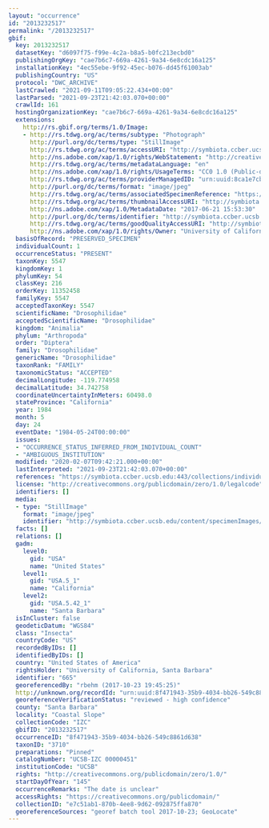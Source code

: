 ```yaml
---
layout: "occurrence"
id: "2013232517"
permalink: "/2013232517"
gbif:
  key: 2013232517
  datasetKey: "d6097f75-f99e-4c2a-b8a5-b0fc213ecbd0"
  publishingOrgKey: "cae7b6c7-669a-4261-9a34-6e8cdc16a125"
  installationKey: "4ec55ebe-9f92-45ec-b076-dd45f61003ab"
  publishingCountry: "US"
  protocol: "DWC_ARCHIVE"
  lastCrawled: "2021-09-11T09:05:22.434+00:00"
  lastParsed: "2021-09-23T21:42:03.070+00:00"
  crawlId: 161
  hostingOrganizationKey: "cae7b6c7-669a-4261-9a34-6e8cdc16a125"
  extensions:
    http://rs.gbif.org/terms/1.0/Image:
    - http://rs.tdwg.org/ac/terms/subtype: "Photograph"
      http://purl.org/dc/terms/type: "StillImage"
      http://rs.tdwg.org/ac/terms/accessURI: "http://symbiota.ccber.ucsb.edu/content/specimenImages/UCSB_IZC/UCSB-IZC00000/UCSB-IZC_00000451_1498085610_lg.jpg"
      http://ns.adobe.com/xap/1.0/rights/WebStatement: "http://creativecommons.org/publicdomain/zero/1.0/"
      http://rs.tdwg.org/ac/terms/metadataLanguage: "en"
      http://ns.adobe.com/xap/1.0/rights/UsageTerms: "CC0 1.0 (Public-domain)"
      http://rs.tdwg.org/ac/terms/providerManagedID: "urn:uuid:8ca1e7cb-f5e5-489d-9017-3be7c5af6585"
      http://purl.org/dc/terms/format: "image/jpeg"
      http://rs.tdwg.org/ac/terms/associatedSpecimenReference: "https://symbiota.ccber.ucsb.edu:443/collections/individual/index.php?occid=665"
      http://rs.tdwg.org/ac/terms/thumbnailAccessURI: "http://symbiota.ccber.ucsb.edu/content/specimenImages/UCSB_IZC/UCSB-IZC00000/UCSB-IZC_00000451_1498085610_tn.jpg"
      http://ns.adobe.com/xap/1.0/MetadataDate: "2017-06-21 15:53:30"
      http://purl.org/dc/terms/identifier: "http://symbiota.ccber.ucsb.edu/content/specimenImages/UCSB_IZC/UCSB-IZC00000/UCSB-IZC_00000451_1498085610_lg.jpg"
      http://rs.tdwg.org/ac/terms/goodQualityAccessURI: "http://symbiota.ccber.ucsb.edu/content/specimenImages/UCSB_IZC/UCSB-IZC00000/UCSB-IZC_00000451_1498085610.jpg"
      http://ns.adobe.com/xap/1.0/rights/Owner: "University of California, Santa Barbara"
  basisOfRecord: "PRESERVED_SPECIMEN"
  individualCount: 1
  occurrenceStatus: "PRESENT"
  taxonKey: 5547
  kingdomKey: 1
  phylumKey: 54
  classKey: 216
  orderKey: 11352458
  familyKey: 5547
  acceptedTaxonKey: 5547
  scientificName: "Drosophilidae"
  acceptedScientificName: "Drosophilidae"
  kingdom: "Animalia"
  phylum: "Arthropoda"
  order: "Diptera"
  family: "Drosophilidae"
  genericName: "Drosophilidae"
  taxonRank: "FAMILY"
  taxonomicStatus: "ACCEPTED"
  decimalLongitude: -119.774958
  decimalLatitude: 34.742758
  coordinateUncertaintyInMeters: 60498.0
  stateProvince: "California"
  year: 1984
  month: 5
  day: 24
  eventDate: "1984-05-24T00:00:00"
  issues:
  - "OCCURRENCE_STATUS_INFERRED_FROM_INDIVIDUAL_COUNT"
  - "AMBIGUOUS_INSTITUTION"
  modified: "2020-02-07T09:42:21.000+00:00"
  lastInterpreted: "2021-09-23T21:42:03.070+00:00"
  references: "https://symbiota.ccber.ucsb.edu:443/collections/individual/index.php?occid=665"
  license: "http://creativecommons.org/publicdomain/zero/1.0/legalcode"
  identifiers: []
  media:
  - type: "StillImage"
    format: "image/jpeg"
    identifier: "http://symbiota.ccber.ucsb.edu/content/specimenImages/UCSB_IZC/UCSB-IZC00000/UCSB-IZC_00000451_1498085610_lg.jpg"
  facts: []
  relations: []
  gadm:
    level0:
      gid: "USA"
      name: "United States"
    level1:
      gid: "USA.5_1"
      name: "California"
    level2:
      gid: "USA.5.42_1"
      name: "Santa Barbara"
  isInCluster: false
  geodeticDatum: "WGS84"
  class: "Insecta"
  countryCode: "US"
  recordedByIDs: []
  identifiedByIDs: []
  country: "United States of America"
  rightsHolder: "University of California, Santa Barbara"
  identifier: "665"
  georeferencedBy: "rbehm (2017-10-23 19:45:25)"
  http://unknown.org/recordId: "urn:uuid:8f471943-35b9-4034-bb26-549c8861d638"
  georeferenceVerificationStatus: "reviewed - high confidence"
  county: "Santa Barbara"
  locality: "Coastal Slope"
  collectionCode: "IZC"
  gbifID: "2013232517"
  occurrenceID: "8f471943-35b9-4034-bb26-549c8861d638"
  taxonID: "3710"
  preparations: "Pinned"
  catalogNumber: "UCSB-IZC 00000451"
  institutionCode: "UCSB"
  rights: "http://creativecommons.org/publicdomain/zero/1.0/"
  startDayOfYear: "145"
  occurrenceRemarks: "The date is unclear"
  accessRights: "https://creativecommons.org/publicdomain/"
  collectionID: "e7c51ab1-870b-4ee8-9d62-092875ffa870"
  georeferenceSources: "georef batch tool 2017-10-23; GeoLocate"
---
```

